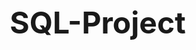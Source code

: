 # SQL-Project
<html lang="en">
<head>
    <meta charset="UTF-8">
    <meta name="viewport" content="width=device-width, initial-scale=1.0">
    <title>Coming Soon Projects</title>
    <style>
        @import url('https://fonts.googleapis.com/css2?family=Montserrat:wght@700&display=swap');
        
        :root {
            --primary-color: #ff8c00;
            --secondary-color: #ffd700;
            --background-color: black;
            --text-color: white;
            --card-radius: 10px;
            --shadow-color: rgba(0, 0, 0, 0.4);
        }

        body {
            font-family: 'Montserrat', sans-serif;
            background: var(--background-color);
            color: var(--text-color);
            text-align: center;
            padding: 50px;
            margin: 0;
        }

        .container {
            display: flex;
            flex-direction: column;
            align-items: center;
            gap: 20px;
        }

        h1 {
            font-size: 48px;
            margin-bottom: 40px;
        }

        .project {
            margin-bottom: 20px;
            padding: 20px;
            background: rgba(0, 0, 0, 0.7);
            border-radius: var(--card-radius);
            font-size: 24px;
            font-weight: bold;
            color: var(--text-color);
            box-shadow: 0 4px 8px var(--shadow-color);
            position: relative;
        }

        .coming-soon {
            font-size: 48px;
            color: var(--primary-color);
            animation: comingSoonAnimation 2s infinite alternate;
        }

        @keyframes comingSoonAnimation {
            0% {
                transform: scale(1);
                color: var(--primary-color);
            }
            100% {
                transform: scale(1.2);
                color: var(--secondary-color);
            }
        }

        .absurd-animation {
            font-size: 64px;
            animation: absurdAnimation 1s infinite;
        }

        @keyframes absurdAnimation {
            0% { transform: rotate(0deg); }
            25% { transform: rotate(45deg); }
            50% { transform: rotate(0deg); }
            75% { transform: rotate(-45deg); }
            100% { transform: rotate(0deg); }
        }

        @media (max-width: 768px) {
            h1 {
                font-size: 36px;
            }
            .project {
                font-size: 20px;
            }
        }
    </style>
</head>
<body>
    <h1>Project Landing Page</h1>
    <div class="container">
        <div class="project">
            <h2>SQL Project</h2>
            <p class="coming-soon absurd-animation">COMING SOON!!!</p>
        </div>
        <div class="project">
            <h2>Capstone Project</h2>
            <p class="coming-soon absurd-animation">COMING SOON!!!</p>
        </div>
        <div class="project">
            <h2>Excel Project</h2>
            <p class="coming-soon absurd-animation">COMING SOON!!!</p>
        </div>
    </div>
</body>
</html>
